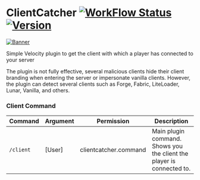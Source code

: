 # ClientCatcher [![WorkFlow Status](https://img.shields.io/github/workflow/status/4drian3d/ClientCatcher/ClientCatcher%20Maven%20Build?&style=flat-square)](https://github.com/4drian3d/ClientCatcher/actions/workflows/ClientCatcherBuild.yml) [![Version](https://img.shields.io/github/v/release/4drian3d/ClientCatcher?color=FFF0&style=flat-square)](https://github.com/4drian3d/ClientCatcher/releases)

[![Banner](https://i.imgur.com/6rjflSj.jpg)](https://polymart.org/resource/clientcatcher.1388)

Simple Velocity plugin to get the client with which a player has connected to your server

The plugin is not fully effective, several malicious clients hide their client branding when entering the server or impersonate vanilla clients. 
However, the plugin can detect several clients such as Forge, Fabric, LiteLoader, Lunar, Vanilla, and others.

### Client Command

<table>
    <thead>
    <tr>
        <th>Command</th>
        <th>Argument</th>
        <th>Permission</th>
        <th>Description</th>
    </tr>
    </thead>
    <tbody>
        <tr>
            <td><code>/client</code></td>
            <td>[User]</td>
            <td>clientcatcher.command</td>
            <td>Main plugin command. Shows you the client the player is connected to.</td>
        </tr>
    </tbody>
</table>
